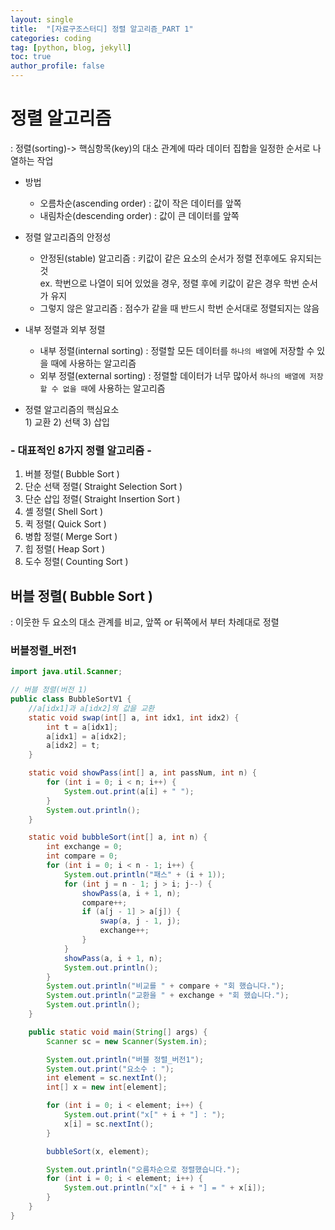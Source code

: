 ```yaml
---
layout: single
title:  "[자료구조스터디] 정렬 알고리즘_PART 1"
categories: coding
tag: [python, blog, jekyll]
toc: true
author_profile: false
---
```


<head>
  <style>
    table.dataframe {
      white-space: normal;
      width: 100%;
      height: 240px;
      display: block;
      overflow: auto;
      font-family: Arial, sans-serif;
      font-size: 0.9rem;
      line-height: 20px;
      text-align: center;
      border: 0px !important;
    }

    table.dataframe th {
      text-align: center;
      font-weight: bold;
      padding: 8px;
    }

    table.dataframe td {
      text-align: center;
      padding: 8px;
    }

    table.dataframe tr:hover {
      background: #b8d1f3; 
    }

    .output_prompt {
      overflow: auto;
      font-size: 0.9rem;
      line-height: 1.45;
      border-radius: 0.3rem;
      -webkit-overflow-scrolling: touch;
      padding: 0.8rem;
      margin-top: 0;
      margin-bottom: 15px;
      font: 1rem Consolas, "Liberation Mono", Menlo, Courier, monospace;
      color: $code-text-color;
      border: solid 1px $border-color;
      border-radius: 0.3rem;
      word-break: normal;
      white-space: pre;
    }

  .dataframe tbody tr th:only-of-type {
      vertical-align: middle;
  }

  .dataframe tbody tr th {
      vertical-align: top;
  }

  .dataframe thead th {
      text-align: center !important;
      padding: 8px;
  }

  .page__content p {
      margin: 0 0 0px !important;
  }

  .page__content p > strong {
    font-size: 0.8rem !important;
  }

  </style>
</head>

# 정렬 알고리즘
: 정렬(sorting)-> 핵심항목(key)의 대소 관계에 따라 데이터 집합을 일정한 순서로 나열하는 작업

* 방법
    - 오름차순(ascending order) : 값이 작은 데이터를 앞쪽
    - 내림차순(descending order) : 값이 큰 데이터를 앞쪽

* 정렬 알고리즘의 안정성    
    - 안정된(stable) 알고리즘 : 키값이 같은 요소의 순서가 정렬 전후에도 유지되는 것</br>
        ex. 학번으로 나열이 되어 있었을 경우, 정렬 후에 키값이 같은 경우 학번 순서가 유지
    - 그렇지 않은 알고리즘 : 점수가 같을 때 반드시 학번 순서대로 정렬되지는 않음

* 내부 정렬과 외부 정렬
    - 내부 정렬(internal sorting) : 정렬할 모든 데이터를 `하나의 배열`에 저장할 수 있을 때에 사용하는 알고리즘
    - 외부 정렬(external sorting) : 정렬할 데이터가 너무 많아서 `하나의 배열에 저장할 수 없을 때`에 사용하는 알고리즘

* 정렬 알고리즘의 핵심요소</br>
        1) 교환 2) 선택 3) 삽입

### - 대표적인 8가지 정렬 알고리즘 -
1. 버블 정렬( Bubble Sort )
2. 단순 선택 정렬( Straight Selection Sort )
3. 단순 삽입 정렬( Straight Insertion Sort )
4. 셸 정렬( Shell Sort )
5. 퀵 정렬( Quick Sort )
6. 병합 정렬( Merge Sort )
7. 힙 정렬( Heap Sort )
8. 도수 정렬( Counting Sort )


## 버블 정렬( Bubble Sort )
: 이웃한 두 요소의 대소 관계를 비교, 앞쪽 or 뒤쪽에서 부터 차례대로 정렬

### 버블정렬_버전1
```java
import java.util.Scanner;

// 버블 정렬(버전 1)
public class BubbleSortV1 {
    //a[idx1]과 a[idx2]의 값을 교환
    static void swap(int[] a, int idx1, int idx2) {
        int t = a[idx1];
        a[idx1] = a[idx2];
        a[idx2] = t;
    }

    static void showPass(int[] a, int passNum, int n) {
        for (int i = 0; i < n; i++) {
            System.out.print(a[i] + " ");
        }
        System.out.println();
    }

    static void bubbleSort(int[] a, int n) {
        int exchange = 0;
        int compare = 0;
        for (int i = 0; i < n - 1; i++) {
            System.out.println("패스" + (i + 1));
            for (int j = n - 1; j > i; j--) {
                showPass(a, i + 1, n);
                compare++;
                if (a[j - 1] > a[j]) {
                    swap(a, j - 1, j);
                    exchange++;
                }
            }
            showPass(a, i + 1, n);
            System.out.println();
        }
        System.out.println("비교를 " + compare + "회 했습니다.");
        System.out.println("교환을 " + exchange + "회 했습니다.");
        System.out.println();
    }

    public static void main(String[] args) {
        Scanner sc = new Scanner(System.in);

        System.out.println("버블 정렬_버전1");
        System.out.print("요소수 : ");
        int element = sc.nextInt();
        int[] x = new int[element];

        for (int i = 0; i < element; i++) {
            System.out.print("x[" + i + "] : ");
            x[i] = sc.nextInt();
        }

        bubbleSort(x, element);

        System.out.println("오름차순으로 정렬했습니다.");
        for (int i = 0; i < element; i++) {
            System.out.println("x[" + i + "] = " + x[i]);
        }
    }
}
```